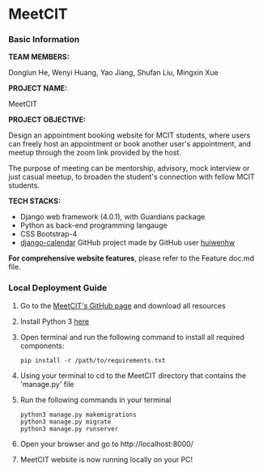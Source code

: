 # MeetCIT

### Basic Information

**TEAM MEMBERS:** 

Donglun He, Wenyi Huang, Yao Jiang, Shufan Liu, Mingxin Xue

**PROJECT NAME:** 

MeetCIT

**PROJECT OBJECTIVE:** 

Design an appointment booking website for MCIT students, where users can freely host an appointment or book another user's appointment, and meetup through the zoom link provided by the host. 

The purpose of meeting can be mentorship, advisory, mock interview or just casual meetup, to broaden the student's connection with fellow MCIT students.

**TECH STACKS:** 

- Django web framework (4.0.1), with Guardians package
- Python as back-end programming langauge
- CSS Bootstrap-4
- [django-calendar](https://github.com/huiwenhw/django-calendar) GitHub project made by GitHub user [huiwenhw](https://github.com/huiwenhw)

**For comprehensive website features**, please refer to the Feature doc.md file.

### Local Deployment Guide

1. Go to the [MeetCIT's GitHub page](https://github.com/Asuka-neko/MeetCIT) and download all resources

2. Install Python 3 [here](https://www.python.org/downloads/)

3. Open terminal and run the following command to install all required components: 

   ```
   pip install -r /path/to/requirements.txt
   ```

4. Using your terminal to cd to the MeetCIT directory that contains the 'manage.py' file

5. Run the following commands in your terminal

   ```
   python3 manage.py makemigrations
   python3 manage.py migrate
   python3 manage.py runserver
   ```

6. Open your browser and go to http://localhost:8000/
7. MeetCIT website is now running locally on your PC!
